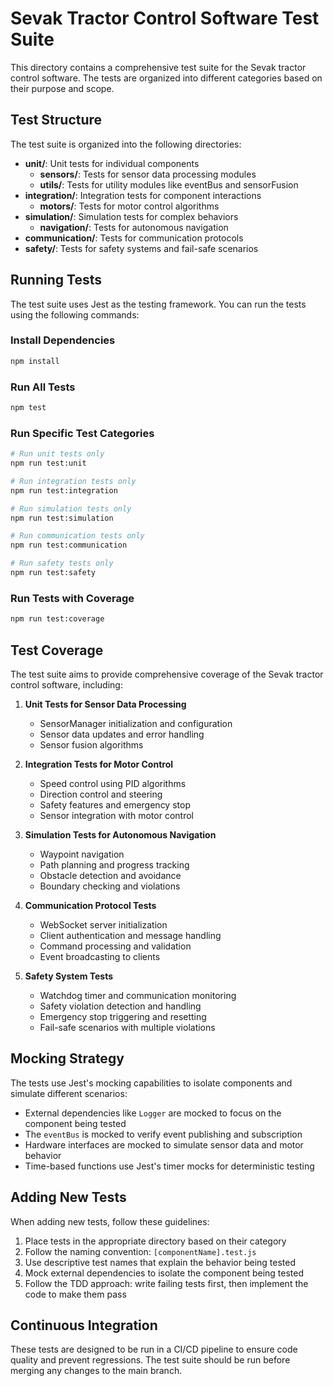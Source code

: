 # Sevak Tractor Control Software Test Suite

This directory contains a comprehensive test suite for the Sevak tractor control software. The tests are organized into different categories based on their purpose and scope.

## Test Structure

The test suite is organized into the following directories:

- **unit/**: Unit tests for individual components
  - **sensors/**: Tests for sensor data processing modules
  - **utils/**: Tests for utility modules like eventBus and sensorFusion
- **integration/**: Integration tests for component interactions
  - **motors/**: Tests for motor control algorithms
- **simulation/**: Simulation tests for complex behaviors
  - **navigation/**: Tests for autonomous navigation
- **communication/**: Tests for communication protocols
- **safety/**: Tests for safety systems and fail-safe scenarios

## Running Tests

The test suite uses Jest as the testing framework. You can run the tests using the following commands:

### Install Dependencies

```bash
npm install
```

### Run All Tests

```bash
npm test
```

### Run Specific Test Categories

```bash
# Run unit tests only
npm run test:unit

# Run integration tests only
npm run test:integration

# Run simulation tests only
npm run test:simulation

# Run communication tests only
npm run test:communication

# Run safety tests only
npm run test:safety
```

### Run Tests with Coverage

```bash
npm run test:coverage
```

## Test Coverage

The test suite aims to provide comprehensive coverage of the Sevak tractor control software, including:

1. **Unit Tests for Sensor Data Processing**
   - SensorManager initialization and configuration
   - Sensor data updates and error handling
   - Sensor fusion algorithms

2. **Integration Tests for Motor Control**
   - Speed control using PID algorithms
   - Direction control and steering
   - Safety features and emergency stop
   - Sensor integration with motor control

3. **Simulation Tests for Autonomous Navigation**
   - Waypoint navigation
   - Path planning and progress tracking
   - Obstacle detection and avoidance
   - Boundary checking and violations

4. **Communication Protocol Tests**
   - WebSocket server initialization
   - Client authentication and message handling
   - Command processing and validation
   - Event broadcasting to clients

5. **Safety System Tests**
   - Watchdog timer and communication monitoring
   - Safety violation detection and handling
   - Emergency stop triggering and resetting
   - Fail-safe scenarios with multiple violations

## Mocking Strategy

The tests use Jest's mocking capabilities to isolate components and simulate different scenarios:

- External dependencies like `Logger` are mocked to focus on the component being tested
- The `eventBus` is mocked to verify event publishing and subscription
- Hardware interfaces are mocked to simulate sensor data and motor behavior
- Time-based functions use Jest's timer mocks for deterministic testing

## Adding New Tests

When adding new tests, follow these guidelines:

1. Place tests in the appropriate directory based on their category
2. Follow the naming convention: `[componentName].test.js`
3. Use descriptive test names that explain the behavior being tested
4. Mock external dependencies to isolate the component being tested
5. Follow the TDD approach: write failing tests first, then implement the code to make them pass

## Continuous Integration

These tests are designed to be run in a CI/CD pipeline to ensure code quality and prevent regressions. The test suite should be run before merging any changes to the main branch.